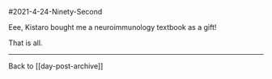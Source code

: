 #2021-4-24-Ninety-Second

Eee, Kistaro bought me a neuroimmunology textbook as a gift!

That is all.

---
Back to [[day-post-archive]]